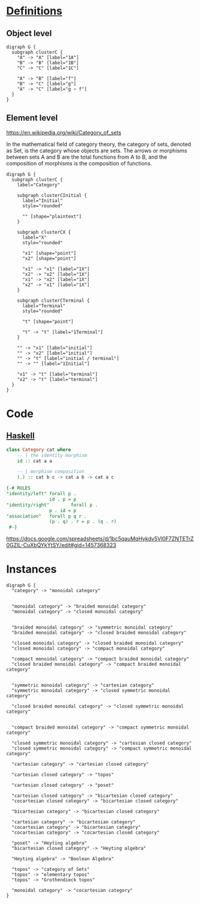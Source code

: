 # [Definitions](https://en.m.wikipedia.org/wiki/Category_(mathematics))


## Object level

```graphviz
digraph G {
  subgraph clusterC {
    "A" -> "A" [label="1A"]
    "B" -> "B" [label="1B"]
    "C" -> "C" [label="1C"]
    
    "A" -> "B" [label="f"]
    "B" -> "C" [label="g"]
    "A" -> "C" [label="g ∘ f"]
  }
}
```

## Element level

https://en.wikipedia.org/wiki/Category_of_sets

In the mathematical field of category theory, the category of sets, denoted as Set, is the category whose objects are sets. The arrows or morphisms between sets A and B are the total functions from A to B, and the composition of morphisms is the composition of functions.

```graphviz
digraph G {
  subgraph clusterC {
    label="Category"

    subgraph clusterCInitial {
      label="Initial"
      style="rounded"

      "" [shape="plaintext"]
    }

    subgraph clusterCX {
      label="X"
      style="rounded"

      "x1" [shape="point"]
      "x2" [shape="point"]

      "x1" -> "x1" [label="1X"]
      "x2" -> "x2" [label="1X"]
      "x1" -> "x2" [label="1X"]
      "x2" -> "x1" [label="1X"]
    }

    subgraph clusterCTerminal {
      label="Terminal"
      style="rounded"

      "t" [shape="point"]

      "t" -> "t" [label="1Terminal"]
    }

    "" -> "x1" [label="initial"]
    "" -> "x2" [label="initial"]
    "" -> "t" [label="initial / terminal"]
    "" -> "" [label="1Initial"]

    "x1" -> "t" [label="terminal"]
    "x2" -> "t" [label="terminal"]
  }
}
```

# Code

## [Haskell](http://hackage.haskell.org/package/base-4.12.0.0/docs/src/Control.Category.html#Category)

```haskell
class Category cat where
    -- | the identity morphism
    id :: cat a a

    -- | morphism composition
    (.) :: cat b c -> cat a b -> cat a c

{-# RULES
"identity/left" forall p .
                id . p = p
"identity/right"        forall p .
                p . id = p
"association"   forall p q r .
                (p . q) . r = p . (q . r)
 #-}
```

https://docs.google.com/spreadsheets/d/1bc5qauMqHykdv5Vl0F7ZNTETrZ0GZIL-CuXbQYkYtSY/edit#gid=1457368323

# Instances

```graphviz
digraph G {
  "category" -> "monoidal category"


  "monoidal category" -> "braided monoidal category"
  "monoidal category" -> "closed monoidal category"


  "braided monoidal category" -> "symmetric monoidal category"
  "braided monoidal category" -> "closed braided monoidal category"

  "closed monoidal category" -> "closed braided monoidal category"
  "closed monoidal category" -> "compact monoidal category"

  "compact monoidal category" -> "compact braided monoidal category"
  "closed braided monoidal category" -> "compact braided monoidal category"


  "symmetric monoidal category" -> "cartesian category"
  "symmetric monoidal category" -> "closed symmetric monoidal category"

  "closed braided monoidal category" -> "closed symmetric monoidal category"


  "compact braided monoidal category" -> "compact symmetric monoidal category"

  "closed symmetric monoidal category" -> "cartesian closed category"
  "closed symmetric monoidal category" -> "compact symmetric monoidal category"

  "cartesian category" -> "cartesian closed category"

  "cartesian closed category" -> "topos"

  "cartesian closed category" -> "poset"

  "cartesian closed category" -> "bicartesian closed category"
  "cocartesian closed category" -> "bicartesian closed category"

  "bicartesian category" -> "bicartesian closed category"

  "cartesian category" -> "bicartesian category"
  "cocartesian category" -> "bicartesian category"
  "cocartesian category" -> "cocartesian closed category"

  "poset" -> "Heyting algebra"
  "bicartesian closed category" -> "Heyting algebra"

  "Heyting algebra" -> "Boolean Algebra"

  "topos" -> "category of Sets"
  "topos" -> "elementary topos"
  "topos" -> "Grothendieck topos"

  "monoidal category" -> "cocartesian category"
}
```

<!-- TODO https://en.wikipedia.org/wiki/Cartesian_closed_category -->
   <!-- These categories are particularly important in mathematical logic and the theory of programming, in that their internal language is the simply typed lambda calculus -->